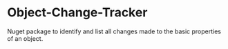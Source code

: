 # Object-Change-Tracker
Nuget package to identify and list all changes made to the basic properties of an object.
